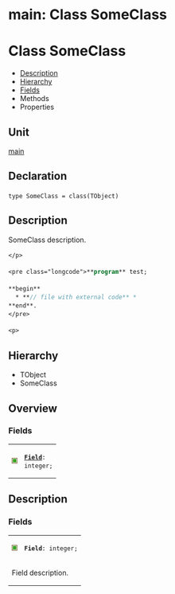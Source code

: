 # main: Class SomeClass


# Class SomeClass
<span id="SomeClass"/>

- [Description](#PasDoc-Description)
- [Hierarchy](#PasDoc-Hierarchy)
- [Fields](#PasDoc-Fields)
- Methods
- Properties

<span id="PasDoc-Description"/>

## Unit


[main](main.md)


## Declaration


```type SomeClass = class(TObject)```


## Description
SomeClass description. 

```pascal
</p>

<pre class="longcode">**program** test;

**begin**
  * **// file with external code** *
**end**.
</pre>

<p>
```



## Hierarchy


<span id="PasDoc-Hierarchy"/>

- TObject
- SomeClass



## Overview

### Fields
<span id="PasDoc-Fields"/>


<table>
<tr>

<td>

<a href="legend.md"><img src="public.gif" alt="Public" title="Public"></img></a>
</td>

<td>

<code><strong><a href="main.SomeClass.md#Field">Field</a></strong>: integer;</code>
</td>
</tr>
</table>


## Description

### Fields

<table>
<tr>

<td>

<a href="legend.md"><img src="public.gif" alt="Public" title="Public"></img></a>
</td>

<td>

<span id="Field"/><code><strong>Field</strong>: integer;</code>
</td>
</tr>
<tr><td colspan="2">

Field description.

</td></tr>
</table>


